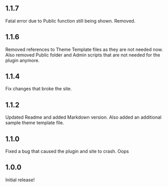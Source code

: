 ## 1.1.7

Fatal error due to Public function still being shown. Removed.

## 1.1.6

Removed references to Theme Template files as they are not needed now. Also removed Public folder and Admin scripts that are not needed for the plugin anymore.

## 1.1.4

Fix changes that broke the site.

## 1.1.2

Updated Readme and added Markdown version. Also added an additional sample theme template file.

## 1.1.0

Fixed a bug that caused the plugin and site to crash. Oops

## 1.0.0

Initial release!

